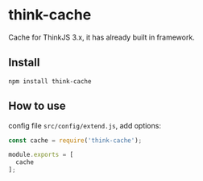 # think-cache

Cache for ThinkJS 3.x, it has already built in framework.

## Install

```
npm install think-cache
```

## How to use

config file `src/config/extend.js`, add options:

```js
const cache = require('think-cache');

module.exports = [
  cache
];
```


